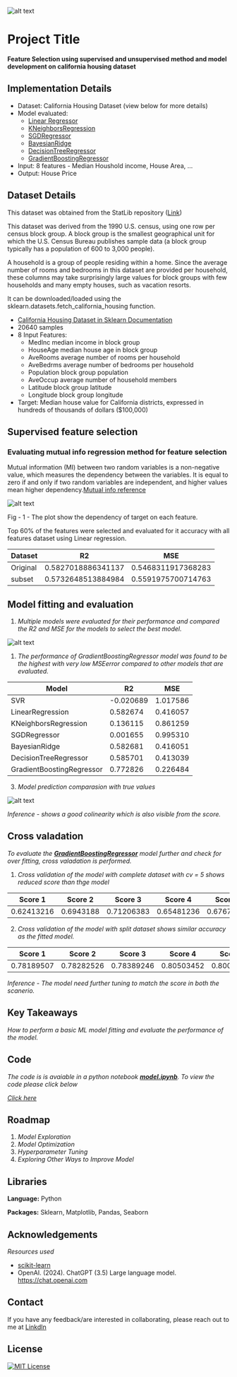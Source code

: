 ![alt text](https://github.com/sonti-roy/california_housing/blob/main/plots/logo.png)


# Project Title
**Feature Selection using supervised and unsupervised method and model development on california housing dataset**


## Implementation Details

- Dataset: California Housing Dataset (view below for more details)
- Model evaluated: 
  - [Linear Regressor](https://scikit-learn.org/stable/modules/generated/sklearn.linear_model.LinearRegression.html)
  - [KNeighborsRegression](https://scikit-learn.org/stable/modules/generated/sklearn.neighbors.KNeighborsRegressor.html)
  - [SGDRegressor](https://scikit-learn.org/stable/modules/generated/sklearn.linear_model.SGDRegressor.html)
  - [BayesianRidge](https://scikit-learn.org/stable/modules/generated/sklearn.linear_model.BayesianRidge.html)
  - [DecisionTreeRegressor](https://scikit-learn.org/stable/modules/generated/sklearn.tree.DecisionTreeRegressor.html)
  - [GradientBoostingRegressor](https://scikit-learn.org/stable/modules/generated/sklearn.ensemble.GradientBoostingRegressor.html)
- Input: 8 features - Median Houshold income, House Area, ...
- Output: House Price

## Dataset Details

This dataset was obtained from the StatLib repository ([Link](https://www.dcc.fc.up.pt/~ltorgo/Regression/cal_housing.html))

This dataset was derived from the 1990 U.S. census, using one row per census block group. A block group is the smallest geographical unit for which the U.S. Census Bureau publishes sample data (a block group typically has a population of 600 to 3,000 people).

A household is a group of people residing within a home. Since the average number of rooms and bedrooms in this dataset are provided per household, these columns may take surprisingly large values for block groups with few households and many empty houses, such as vacation resorts.

It can be downloaded/loaded using the sklearn.datasets.fetch_california_housing function.

- [California Housing Dataset in Sklearn Documentation](https://scikit-learn.org/stable/modules/generated/sklearn.datasets.fetch_california_housing.html)
- 20640 samples
- 8 Input Features: 
    - MedInc median income in block group
    - HouseAge median house age in block group
    - AveRooms average number of rooms per household
    - AveBedrms average number of bedrooms per household
    - Population block group population
    - AveOccup average number of household members
    - Latitude block group latitude
    - Longitude block group longitude
- Target: Median house value for California districts, expressed in hundreds of thousands of dollars ($100,000)
  
## Supervised feature selection

### Evaluating mutual info regression method for feature selection

Mutual information (MI) between two random variables is a non-negative value, which measures the dependency between the variables. It is equal to zero if and only if two random variables are independent, and higher values mean higher dependency.[Mutual info reference](https://scikit-learn.org/stable/modules/generated/sklearn.feature_selection.mutual_info_regression.html)

![alt text](https://github.com/sonti-roy/featureSelection_california_housing/blob/main/plots/mutual_info_regression_comparasion.png)

Fig - 1 - The plot show the dependency of target on each feature. 

Top 60% of the features were selected and evaluated for it accuracy with all features dataset using Linear regression.

| Dataset                    | R2       | MSE      |
|----------------------------|----------|----------|
| Original                   | 0.5827018886341137| 0.5468311917368283 |
| subset                     | 0.5732648513884984 | 0.5591975700714763 |



## Model fitting and evaluation

1. *Multiple models were evaluated for their performance and compared the R2 and MSE for the models to select the best model.*
   
![alt text](https://github.com/sonti-roy/california_housing/blob/main/plots/model_performance.png)

1. *The performance of GradientBoostingRegressor model was found to be the highest with very low MSEerror compared to other models that are evaluated.*

| Model                     | R2        | MSE      |
|----------------------------|----------|----------|
| SVR                        | -0.020689| 1.017586 |
| LinearRegression           | 0.582674 | 0.416057 |
| KNeighborsRegression       | 0.136115 | 0.861259 |
| SGDRegressor               | 0.001655 | 0.995310 |
| BayesianRidge              | 0.582681 | 0.416051 |
| DecisionTreeRegressor      | 0.585701 | 0.413039 |
| GradientBoostingRegressor  | 0.772826 | 0.226484 |

3. *Model prediction comparasion with true values*

![alt text](https://github.com/sonti-roy/california_housing/blob/main/plots/true_vs_prediction.png)

*Inference - shows a good colinearity which is also visible from the score.*

## Cross valadation

*To evaluate the **<u>GradientBoostingRegressor</u>** model further and check for over fitting, cross valadation is performed.*

1. *Cross validation of the model with complete dataset with cv = 5 shows reduced score than thge model*
        
| Score 1      | Score 2      | Score 3      | Score 4      | Score 5      |
|--------------|--------------|--------------|--------------|--------------|
| 0.62413216   | 0.6943188    | 0.71206383   | 0.65481236   | 0.67672756   |

2. *Cross validation of the model with split dataset shows similar accuracy as the fitted model.*

| Score 1      | Score 2      | Score 3      | Score 4      | Score 5      |
|--------------|--------------|--------------|--------------|--------------|
| 0.78189507   | 0.78282526   | 0.78389246   | 0.80503452   | 0.80055348   |

*Inference - The model need further tuning to match the score in both the scanerio.*

## Key Takeaways

*How to perform a basic ML model fitting and evaluate the performance of the model.*


## Code 

*The code is is avaiable in a python notebook **<u>model.ipynb</u>**. To view the code please click below*

[*Click here*](https://github.com/sonti-roy/california_housing/blob/main/model.ipynb)


## Roadmap

1. *Model Exploration*
2. *Model Optimization*
3. *Hyperparameter Tuning*
4. *Exploring Other Ways to Improve Model*

## Libraries 

**Language:** Python

**Packages:** Sklearn, Matplotlib, Pandas, Seaborn

## Acknowledgements

*Resources used* 

 - [scikit-learn](https://scikit-learn.org/stable/index.html)
 - OpenAI. (2024). ChatGPT (3.5) Large language model. https://chat.openai.com


## Contact

If you have any feedback/are interested in collaborating, please reach out to me at [LinkdIn](https://www.linkedin.com/in/sonti-roy-phd-8589b711a/)


## License

[![MIT License](https://img.shields.io/badge/License-MIT-green.svg)](https://choosealicense.com/licenses/mit/)

